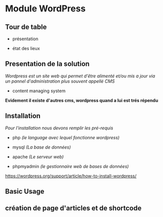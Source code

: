 # Module WordPress 


## Tour de table 

* présentation

* état des lieux 


## Presentation de la solution

_Wordpress est un site web qui permet d'être alimenté et/ou mis a jour via un pannel d'administration plus souvent appellé CMS_

* content managing system 

**Evidement il existe d'autres cms, wordpress quand a lui est trés répendu**

## Installation
_Pour l'installation nous devons remplir les pré-requis_

* php _(le language avec lequel fonctionne wordpress)_

* mysql _(La base de données)_

* apache _(Le serveur web)_

* phpmyadmin _(le gestionnaire web de bases de données)_

https://wordpress.org/support/article/how-to-install-wordpress/

## Basic Usage

## création de page d'articles et de shortcode 



